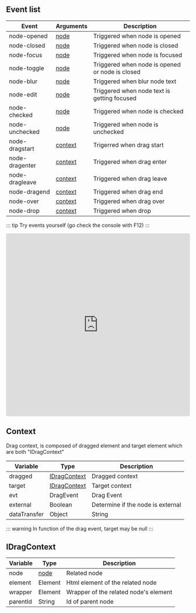 ## Event list

| Event          | Arguments                    | Description                                     |
|----------------|------------------------------|-------------------------------------------------|
| node-opened    | [node](./properties.md#node) | Triggered when node is opened                   |
| node-closed    | [node](./properties.md#node) | Triggered when node is closed                   |
| node-focus     | [node](./properties.md#node) | Triggered when node is focused                  |
| node-toggle    | [node](./properties.md#node) | Triggered when node is opened or node is closed |
| node-blur      | [node](./properties.md#node) | Triggered when blur node text                   |
| node-edit      | [node](./properties.md#node) | Triggered when node text is getting focused     |
| node-checked   | [node](./properties.md#node) | Triggered when node is checked                  |
| node-unchecked | [node](./properties.md#node) | Triggered when node is unchecked                |
| node-dragstart | [context](#context)          | Trigerred when drag start                       |
| node-dragenter | [context](#context)          | Triggered when drag enter                       |
| node-dragleave | [context](#context)          | Triggered when drag leave                       |
| node-dragend   | [context](#context)          | Triggered when drag end                         |
| node-over      | [context](#context)          | Triggered when drag over                        |
| node-drop      | [context](#context)          | Triggered when drop                             |

::: tip
Try events yourself (go check the console with F12) 
:::

<iframe src="https://codesandbox.io/embed/events-7st2s?fontsize=14&hidenavigation=1&theme=dark"
     style="width:100%; height:500px; border:0; border-radius: 4px; overflow:hidden;"
     title="Events"
     allow="accelerometer; ambient-light-sensor; camera; encrypted-media; geolocation; gyroscope; hid; microphone; midi; payment; usb; vr; xr-spatial-tracking"
     sandbox="allow-forms allow-modals allow-popups allow-presentation allow-same-origin allow-scripts"
></iframe>

## Context
Drag context, is composed of dragged element and target element which are both "IDragContext"

| Variable     | Type                          | Description                        |
|--------------|-------------------------------|------------------------------------|
| dragged      | [IDragContext](#idragcontext) | Dragged context                    |
| target       | [IDragContext](#idragcontext) | Target context                     |
| evt          | DragEvent                     | Drag Event                         |
| external     | Boolean                       | Determine if the node is external  |
| dataTransfer | Object | String | null        | Event dataTransfer content         |

::: warning
In function of the drag event, target may be null
:::

## IDragContext

| Variable | Type                         | Description                           |
|----------|------------------------------|---------------------------------------|
| node     | [node](./properties.md#node) | Related node                          |
| element  | Element                      | Html element of the related node      |
| wrapper  | Element                      | Wrapper of the related node's element |
| parentId | String                       | Id of parent node                     |

